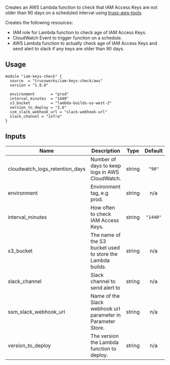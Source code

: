 <!-- BEGINNING OF PRE-COMMIT-TERRAFORM DOCS HOOK -->
Creates an AWS Lambda function to check that IAM Access Keys are not older than 90 days
on a scheduled interval using [truss-aws-tools](https://github.com/trussworks/truss-aws-tools).

Creates the following resources:

* IAM role for Lambda function to check age of IAM Access Keys.
* CloudWatch Event to trigger function on a schedule.
* AWS Lambda function to actually check age of IAM Access Keys and send alert to slack if any keys are older than 90 days.

## Usage

```hcl
module "iam-keys-check" {
  source  = "trussworks/iam-keys-check/aws"
  version = "1.0.0"

  environment       = "prod"
  interval_minutes  = "1440"
  s3_bucket         = "lambda-builds-us-west-2"
  version_to_deploy = "2.6"
  ssm_slack_webhook_url = "slack-webhook-url"
  slack_channel = "infra"
}
```

## Inputs

| Name | Description | Type | Default | Required |
|------|-------------|:----:|:-----:|:-----:|
| cloudwatch\_logs\_retention\_days | Number of days to keep logs in AWS CloudWatch. | string | `"90"` | no |
| environment | Environment tag, e.g prod. | string | n/a | yes |
| interval\_minutes | How often to check IAM Access Keys. | string | `"1440"` | no |
| s3\_bucket | The name of the S3 bucket used to store the Lambda builds. | string | n/a | yes |
| slack\_channel | Slack channel to send alert to | string | n/a | yes |
| ssm\_slack\_webhook\_url | Name of the Slack webhook url parameter in Parameter Store. | string | n/a | yes |
| version\_to\_deploy | The version the Lambda function to deploy. | string | n/a | yes |

<!-- END OF PRE-COMMIT-TERRAFORM DOCS HOOK -->
